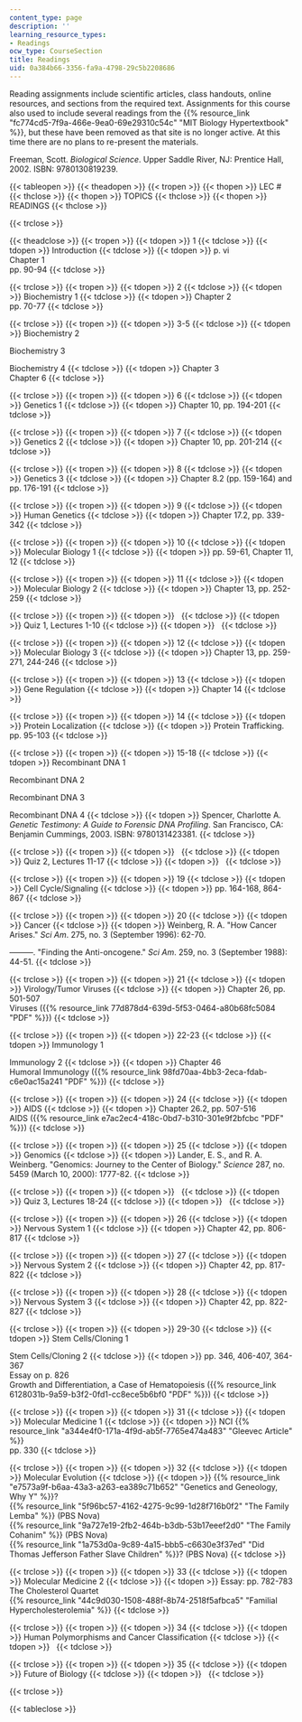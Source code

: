 ```yaml
---
content_type: page
description: ''
learning_resource_types:
- Readings
ocw_type: CourseSection
title: Readings
uid: 0a384b66-3356-fa9a-4798-29c5b2208686
---
```


Reading assignments include scientific articles, class handouts, online resources, and sections from the required text. Assignments for this course also used to include several readings from the {{% resource_link "fc774cd5-7f9a-466e-9ea0-69e29310c54c" "MIT Biology Hypertextbook" %}}, but these have been removed as that site is no longer active. At this time there are no plans to re-present the materials.

Freeman, Scott. _Biological Science_. Upper Saddle River, NJ: Prentice Hall, 2002. ISBN: 9780130819239.

{{< tableopen >}}
{{< theadopen >}}
{{< tropen >}}
{{< thopen >}}
LEC #
{{< thclose >}}
{{< thopen >}}
TOPICS
{{< thclose >}}
{{< thopen >}}
READINGS
{{< thclose >}}

{{< trclose >}}

{{< theadclose >}}
{{< tropen >}}
{{< tdopen >}}
1
{{< tdclose >}}
{{< tdopen >}}
Introduction
{{< tdclose >}}
{{< tdopen >}}
p. vi  
Chapter 1  
pp. 90-94
{{< tdclose >}}

{{< trclose >}}
{{< tropen >}}
{{< tdopen >}}
2
{{< tdclose >}}
{{< tdopen >}}
Biochemistry 1
{{< tdclose >}}
{{< tdopen >}}
Chapter 2  
pp. 70-77
{{< tdclose >}}

{{< trclose >}}
{{< tropen >}}
{{< tdopen >}}
3-5
{{< tdclose >}}
{{< tdopen >}}
Biochemistry 2  
  
Biochemistry 3  
  
Biochemistry 4
{{< tdclose >}}
{{< tdopen >}}
Chapter 3  
Chapter 6
{{< tdclose >}}

{{< trclose >}}
{{< tropen >}}
{{< tdopen >}}
6
{{< tdclose >}}
{{< tdopen >}}
Genetics 1
{{< tdclose >}}
{{< tdopen >}}
Chapter 10, pp. 194-201
{{< tdclose >}}

{{< trclose >}}
{{< tropen >}}
{{< tdopen >}}
7
{{< tdclose >}}
{{< tdopen >}}
Genetics 2
{{< tdclose >}}
{{< tdopen >}}
Chapter 10, pp. 201-214
{{< tdclose >}}

{{< trclose >}}
{{< tropen >}}
{{< tdopen >}}
8
{{< tdclose >}}
{{< tdopen >}}
Genetics 3
{{< tdclose >}}
{{< tdopen >}}
Chapter 8.2 (pp. 159-164) and pp. 176-191
{{< tdclose >}}

{{< trclose >}}
{{< tropen >}}
{{< tdopen >}}
9
{{< tdclose >}}
{{< tdopen >}}
Human Genetics
{{< tdclose >}}
{{< tdopen >}}
Chapter 17.2, pp. 339-342
{{< tdclose >}}

{{< trclose >}}
{{< tropen >}}
{{< tdopen >}}
10
{{< tdclose >}}
{{< tdopen >}}
Molecular Biology 1
{{< tdclose >}}
{{< tdopen >}}
pp. 59-61, Chapter 11, 12
{{< tdclose >}}

{{< trclose >}}
{{< tropen >}}
{{< tdopen >}}
11
{{< tdclose >}}
{{< tdopen >}}
Molecular Biology 2
{{< tdclose >}}
{{< tdopen >}}
Chapter 13, pp. 252-259
{{< tdclose >}}

{{< trclose >}}
{{< tropen >}}
{{< tdopen >}}
 
{{< tdclose >}}
{{< tdopen >}}
Quiz 1, Lectures 1-10
{{< tdclose >}}
{{< tdopen >}}
 
{{< tdclose >}}

{{< trclose >}}
{{< tropen >}}
{{< tdopen >}}
12
{{< tdclose >}}
{{< tdopen >}}
Molecular Biology 3
{{< tdclose >}}
{{< tdopen >}}
Chapter 13, pp. 259-271, 244-246
{{< tdclose >}}

{{< trclose >}}
{{< tropen >}}
{{< tdopen >}}
13
{{< tdclose >}}
{{< tdopen >}}
Gene Regulation
{{< tdclose >}}
{{< tdopen >}}
Chapter 14
{{< tdclose >}}

{{< trclose >}}
{{< tropen >}}
{{< tdopen >}}
14
{{< tdclose >}}
{{< tdopen >}}
Protein Localization
{{< tdclose >}}
{{< tdopen >}}
Protein Trafficking. pp. 95-103
{{< tdclose >}}

{{< trclose >}}
{{< tropen >}}
{{< tdopen >}}
15-18
{{< tdclose >}}
{{< tdopen >}}
Recombinant DNA 1  
  
Recombinant DNA 2  
  
Recombinant DNA 3  
  
Recombinant DNA 4
{{< tdclose >}}
{{< tdopen >}}
Spencer, Charlotte A. _Genetic Testimony: A Guide to Forensic DNA Profiling_. San Francisco, CA: Benjamin Cummings, 2003. ISBN: 9780131423381.
{{< tdclose >}}

{{< trclose >}}
{{< tropen >}}
{{< tdopen >}}
 
{{< tdclose >}}
{{< tdopen >}}
Quiz 2, Lectures 11-17
{{< tdclose >}}
{{< tdopen >}}
 
{{< tdclose >}}

{{< trclose >}}
{{< tropen >}}
{{< tdopen >}}
19
{{< tdclose >}}
{{< tdopen >}}
Cell Cycle/Signaling
{{< tdclose >}}
{{< tdopen >}}
pp. 164-168, 864-867
{{< tdclose >}}

{{< trclose >}}
{{< tropen >}}
{{< tdopen >}}
20
{{< tdclose >}}
{{< tdopen >}}
Cancer
{{< tdclose >}}
{{< tdopen >}}
Weinberg, R. A. "How Cancer Arises." _Sci Am_. 275, no. 3 (September 1996): 62-70.  
  
———. "Finding the Anti-oncogene." _Sci Am_. 259, no. 3 (September 1988): 44-51.
{{< tdclose >}}

{{< trclose >}}
{{< tropen >}}
{{< tdopen >}}
21
{{< tdclose >}}
{{< tdopen >}}
Virology/Tumor Viruses
{{< tdclose >}}
{{< tdopen >}}
Chapter 26, pp. 501-507  
Viruses ({{% resource_link 77d878d4-639d-5f53-0464-a80b68fc5084 "PDF" %}})
{{< tdclose >}}

{{< trclose >}}
{{< tropen >}}
{{< tdopen >}}
22-23
{{< tdclose >}}
{{< tdopen >}}
Immunology 1  
  
Immunology 2
{{< tdclose >}}
{{< tdopen >}}
Chapter 46  
Humoral Immunology ({{% resource_link 98fd70aa-4bb3-2eca-fdab-c6e0ac15a241 "PDF" %}})
{{< tdclose >}}

{{< trclose >}}
{{< tropen >}}
{{< tdopen >}}
24
{{< tdclose >}}
{{< tdopen >}}
AIDS
{{< tdclose >}}
{{< tdopen >}}
Chapter 26.2, pp. 507-516  
AIDS ({{% resource_link e7ac2ec4-418c-0bd7-b310-301e9f2bfcbc "PDF" %}})
{{< tdclose >}}

{{< trclose >}}
{{< tropen >}}
{{< tdopen >}}
25
{{< tdclose >}}
{{< tdopen >}}
Genomics
{{< tdclose >}}
{{< tdopen >}}
Lander, E. S., and R. A. Weinberg. "Genomics: Journey to the Center of Biology." _Science_ 287, no. 5459 (March 10, 2000): 1777-82.
{{< tdclose >}}

{{< trclose >}}
{{< tropen >}}
{{< tdopen >}}
 
{{< tdclose >}}
{{< tdopen >}}
Quiz 3, Lectures 18-24
{{< tdclose >}}
{{< tdopen >}}
 
{{< tdclose >}}

{{< trclose >}}
{{< tropen >}}
{{< tdopen >}}
26
{{< tdclose >}}
{{< tdopen >}}
Nervous System 1
{{< tdclose >}}
{{< tdopen >}}
Chapter 42, pp. 806-817
{{< tdclose >}}

{{< trclose >}}
{{< tropen >}}
{{< tdopen >}}
27
{{< tdclose >}}
{{< tdopen >}}
Nervous System 2
{{< tdclose >}}
{{< tdopen >}}
Chapter 42, pp. 817-822
{{< tdclose >}}

{{< trclose >}}
{{< tropen >}}
{{< tdopen >}}
28
{{< tdclose >}}
{{< tdopen >}}
Nervous System 3
{{< tdclose >}}
{{< tdopen >}}
Chapter 42, pp. 822-827
{{< tdclose >}}

{{< trclose >}}
{{< tropen >}}
{{< tdopen >}}
29-30
{{< tdclose >}}
{{< tdopen >}}
Stem Cells/Cloning 1  
  
Stem Cells/Cloning 2
{{< tdclose >}}
{{< tdopen >}}
pp. 346, 406-407, 364-367  
Essay on p. 826  
Growth and Differentiation, a Case of Hematopoiesis ({{% resource_link 6128031b-9a59-b3f2-0fd1-cc8ece5b6bf0 "PDF" %}})
{{< tdclose >}}

{{< trclose >}}
{{< tropen >}}
{{< tdopen >}}
31
{{< tdclose >}}
{{< tdopen >}}
Molecular Medicine 1
{{< tdclose >}}
{{< tdopen >}}
NCI {{% resource_link "a344e4f0-171a-4f9d-ab5f-7765e474a483" "Gleevec Article" %}}  
pp. 330
{{< tdclose >}}

{{< trclose >}}
{{< tropen >}}
{{< tdopen >}}
32
{{< tdclose >}}
{{< tdopen >}}
Molecular Evolution
{{< tdclose >}}
{{< tdopen >}}
{{% resource_link "e7573a9f-b6aa-43a3-a263-ea389c71b652" "Genetics and Geneology, Why Y" %}}?  
{{% resource_link "5f96bc57-4162-4275-9c99-1d28f716b0f2" "The Family Lemba" %}} (PBS Nova)  
{{% resource_link "9a727e19-2fb2-464b-b3db-53b17eeef2d0" "The Family Cohanim" %}} (PBS Nova)  
{{% resource_link "1a753d0a-9c89-4a15-bbb5-c6630e3f37ed" "Did Thomas Jefferson Father Slave Children" %}}? (PBS Nova)
{{< tdclose >}}

{{< trclose >}}
{{< tropen >}}
{{< tdopen >}}
33
{{< tdclose >}}
{{< tdopen >}}
Molecular Medicine 2
{{< tdclose >}}
{{< tdopen >}}
Essay: pp. 782-783  
The Cholesterol Quartet  
{{% resource_link "44c9d030-1508-488f-8b74-2518f5afbca5" "Familial Hypercholesterolemia" %}}
{{< tdclose >}}

{{< trclose >}}
{{< tropen >}}
{{< tdopen >}}
34
{{< tdclose >}}
{{< tdopen >}}
Human Polymorphisms and Cancer Classification
{{< tdclose >}}
{{< tdopen >}}
 
{{< tdclose >}}

{{< trclose >}}
{{< tropen >}}
{{< tdopen >}}
35
{{< tdclose >}}
{{< tdopen >}}
Future of Biology
{{< tdclose >}}
{{< tdopen >}}
 
{{< tdclose >}}

{{< trclose >}}

{{< tableclose >}}